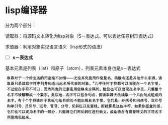 # lisp编译器

分为两个部分：

读取器：将源码文本转化为lisp对象（S－表达式，可以表达任意树形表达式）

求值器：利用对象实现语言语义（lisp形式的语法）

* [ ] **s－表达式**

 基本元素是列表（list）和原子（atom），列表元素本身也是s－表达式

![](/assets/import29.png)



